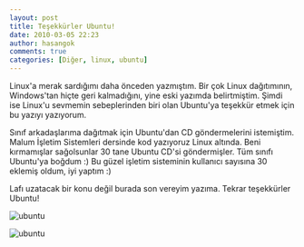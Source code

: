```yaml
---
layout: post
title: Teşekkürler Ubuntu!
date: 2010-03-05 22:23
author: hasangok
comments: true
categories: [Diğer, linux, ubuntu]
---
```

Linux'a merak sardığımı daha önceden yazmıştım. Bir çok Linux dağıtımının, Windows'tan hiçte geri kalmadığını, yine eski yazımda belirtmiştim. Şimdi ise Linux'u sevmemin sebeplerinden biri olan Ubuntu'ya teşekkür etmek için bu yazıyı yazıyorum.

Sınıf arkadaşlarıma dağıtmak için Ubuntu'dan CD göndermelerini istemiştim. Malum İşletim Sistemleri dersinde kod yazıyoruz Linux altında. Beni kırmamışlar sağolsunlar 30 tane Ubuntu CD'si göndermişler. Tüm sınıfı Ubuntu'ya boğdum :) Bu güzel işletim sisteminin kullanıcı sayısına 30 eklemiş oldum, iyi yaptım :)

Lafı uzatacak bir konu değil burada son vereyim yazıma. Tekrar teşekkürler Ubuntu!

![ubuntu](http://www.hasangok.com.tr/wp-content/uploads/2010/03/ubuntu_2.jpg)

![ubuntu](http://www.hasangok.com.tr/wp-content/uploads/2010/03/ubuntu_1.jpg)
